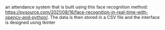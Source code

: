 an attendance system that is built using this face recognition method: https://pysource.com/2021/08/16/face-recognition-in-real-time-with-opencv-and-python/. The data is then stored in a CSV file and the interface is designed usnig tkinter

